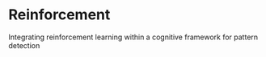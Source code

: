 # Reinforcement
Integrating reinforcement learning within a cognitive framework for pattern detection
